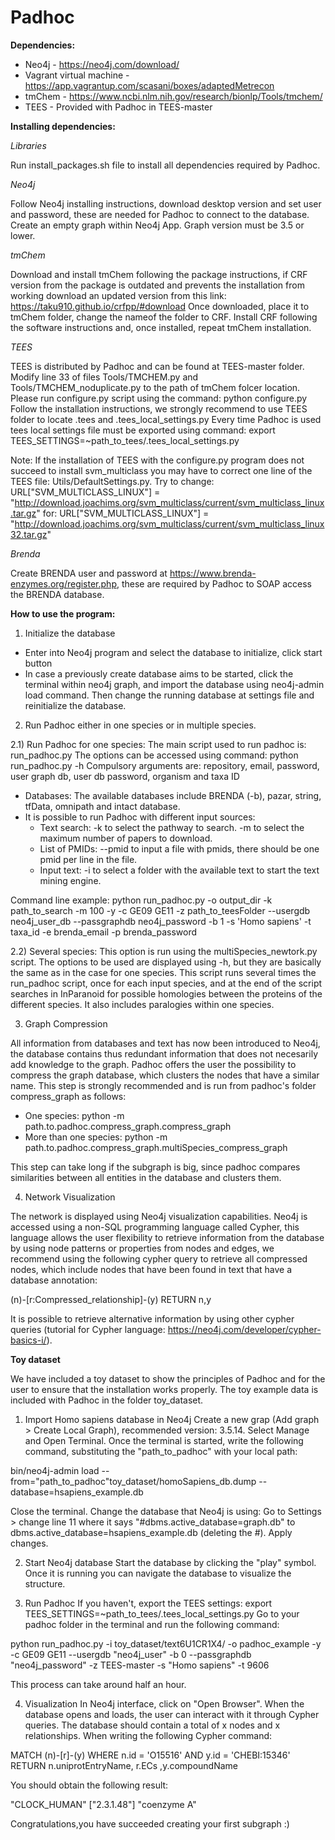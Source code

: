 # Padhoc

**Dependencies:**
* Neo4j - https://neo4j.com/download/
* Vagrant virtual machine - https://app.vagrantup.com/scasani/boxes/adaptedMetrecon
* tmChem - https://www.ncbi.nlm.nih.gov/research/bionlp/Tools/tmchem/
* TEES - Provided with Padhoc in TEES-master


**Installing dependencies:**

*Libraries*

Run install_packages.sh file to install all dependencies required by Padhoc.

*Neo4j*

Follow Neo4j installing instructions, download desktop version and set user and password, these are needed for Padhoc to connect to the database.
Create an empty graph within Neo4j App. Graph version must be 3.5 or lower.


*tmChem*

Download and install tmChem following the package instructions, if CRF version from the package is outdated and prevents the installation from working download an updated version from this link: https://taku910.github.io/crfpp/#download
Once downloaded, place it to tmChem folder, change the nameof the folder to CRF. Install CRF following the software instructions and, once installed, repeat tmChem installation.


*TEES*

TEES is distributed by Padhoc and can be found at TEES-master folder. 
Modify line 33 of files Tools/TMCHEM.py and Tools/TMCHEM_noduplicate.py to the path of tmChem folcer location.
Please run configure.py script using the command: python configure.py
Follow the installation instructions, we strongly recommend to use TEES folder to locate .tees and .tees_local_settings.py
Every time Padhoc is used tees local settings file must be exported using command:
export TEES_SETTINGS=~path_to_tees/.tees_local_settings.py

Note: If the installation of TEES with the configure.py program does not succeed to install svm_multiclass you may have to correct one line of the TEES file: Utils/DefaultSettings.py.
Try to change:
URL["SVM_MULTICLASS_LINUX"] = "http://download.joachims.org/svm_multiclass/current/svm_multiclass_linux.tar.gz"
for:
URL["SVM_MULTICLASS_LINUX"] = "http://download.joachims.org/svm_multiclass/current/svm_multiclass_linux32.tar.gz"

*Brenda*

Create BRENDA user and password at https://www.brenda-enzymes.org/register.php, these are required by Padhoc to SOAP access the BRENDA database.


**How to use the program:**

1) Initialize the database

* Enter into Neo4j program and select the database to initialize, click start button
* In case a previously create database aims to be started, click the terminal within neo4j graph, and import the database using neo4j-admin load command. Then change the running database at settings file and reinitialize the database.


2) Run Padhoc either in one species or in multiple species.

2.1) Run Padhoc for one species:
The main script used to run padhoc is: run_padhoc.py
The options can be accessed using command: python run_padhoc.py -h 
Compulsory arguments are: repository, email, password, user graph db, user db password, organism and taxa ID

 - Databases: The available databases include BRENDA (-b), pazar, string, tfData, omnipath and intact database.
 - It is possible to run Padhoc with different input sources:
    - Text search: -k to select the pathway to search. -m to select the maximum number of papers to download.
    - List of PMIDs: --pmid to input a file with pmids, there should be one pmid per line in the file.
    - Input text: -i to select a folder with the available text to start the text mining engine.

Command line example: 
python run_padhoc.py -o output_dir -k path_to_search -m 100 -y -c GE09 GE11 -z path_to_teesFolder --usergdb neo4j_user_db --passgraphdb neo4j_password -b 1 -s 'Homo sapiens' -t taxa_id -e brenda_email -p brenda_password

2.2) Several species:
This option is run using the multiSpecies_newtork.py script. The options to be used are displayed using -h, but they are basically the same as in the case for one species. 
This script runs several times the run_padhoc script, once for each input species, and at the end of the script searches in InParanoid for possible homologies between the proteins of the different species. It also includes paralogies within one species.


3) Graph Compression

All information from databases and text has now been introduced to Neo4j, the database contains thus redundant information that does not necesarily add knowledge to the graph. Padhoc offers the user the possibility to compress the graph database, which clusters the nodes that have a similar name. This step is strongly recommended and is run from padhoc's folder compress_graph as follows:

  - One species: python -m path.to.padhoc.compress_graph.compress_graph
  - More than one species: python -m path.to.padhoc.compress_graph.multiSpecies_compress_graph
  
This step can take long if the subgraph is big, since padhoc compares similarities between all entities in the database and clusters them.


4) Network Visualization

The network is displayed using Neo4j visualization capabilities. Neo4j is accessed using a non-SQL programming language called Cypher, this language allows the user flexibility to retrieve information from the database by using node patterns or properties from nodes and edges, we recommend using the following cypher query to retrieve all compressed nodes, which include nodes that have been found in text that have a database annotation:

(n)-[r:Compressed_relationship]-(y) RETURN n,y

It is possible to retrieve alternative information by using other cypher queries (tutorial for Cypher language: https://neo4j.com/developer/cypher-basics-i/).


**Toy dataset**

We have included a toy dataset to show the principles of Padhoc and for the user to ensure that the installation works properly. The toy example data is included with Padhoc in the folder toy_dataset.

1) Import Homo sapiens database in Neo4j
Create a new grap (Add graph > Create Local Graph), recommended version: 3.5.14. Select Manage and Open Terminal.
Once the terminal is started, write the following command, substituting the "path_to_padhoc" with your local path:

 bin/neo4j-admin load --from="path_to_padhoc"toy_dataset/homoSapiens_db.dump --database=hsapiens_example.db
 
Close the terminal. Change the database that Neo4j is using: Go to Settings > change line 11 where it says "#dbms.active_database=graph.db" to dbms.active_database=hsapiens_example.db (deleting the #). Apply changes.

2) Start Neo4j database
Start the database by clicking the "play" symbol. Once it is running you can navigate the database to visualize the structure.

3) Run Padhoc
If you haven't, export the TEES settings: export TEES_SETTINGS=~path_to_tees/.tees_local_settings.py
Go to your padhoc folder in the terminal and run the following command:

python run_padhoc.py -i toy_dataset/text6U1CR1X4/ -o padhoc_example -y -c GE09 GE11 --usergdb "neo4j_user" -b 0 --passgraphdb "neo4j_password" -z TEES-master -s "Homo sapiens" -t 9606

This process can take around half an hour.

4) Visualization
In Neo4j interface, click on "Open Browser". When the database opens and loads, the user can interact with it through Cypher queries. The database should contain a total of x nodes and x relationships. When writing the following Cypher command:

MATCH (n)-[r]-(y) WHERE n.id = 'O15516' AND y.id = 'CHEBI:15346' RETURN n.uniprotEntryName, r.ECs ,y.compoundName

You should obtain the following result:

"CLOCK_HUMAN"	["2.3.1.48"]	"coenzyme A"

Congratulations,you have succeeded creating your first subgraph :)
